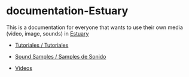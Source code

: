 # documentation-Estuary 

This is a documentation for everyone that wants to use their own media (video, image, sounds) in [Estuary](https://estuary.mcmaster.ca/) 
  
+ [Tutoriales / Tutoriales](Tutorials/README.md)


+ [Sound Samples / Samples de Sonido](Sound/README.md)
+ [Videos](Video/README.md)
